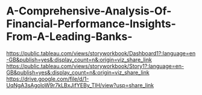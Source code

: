# A-Comprehensive-Analysis-Of-Financial-Performance-Insights-From-A-Leading-Banks-
https://public.tableau.com/views/storyworkbook/Dashboard1?:language=en-GB&publish=yes&:display_count=n&:origin=viz_share_link
https://public.tableau.com/views/storyworkbook/Story1?:language=en-GB&publish=yes&:display_count=n&:origin=viz_share_link
https://drive.google.com/file/d/1-UqNgA3sAgoloW9r7kLBxJifYEBy_TlH/view?usp=share_link
